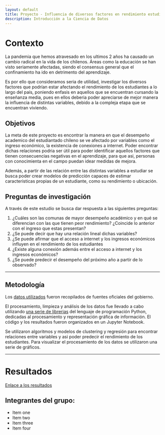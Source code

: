 ```yaml
---
layout: default
title: Proyecto - Influencia de diversos factores en rendimiento estudiantil
description: Introducción a la Ciencia de Datos
---
```


# Contexto

La pandemia que hemos atravesado en los ultimos 2 años ha causado un cambio radical en la vida de los chilenos. Áreas como la educación se han visto seriamente afectadas, siendo el consensus general que el confinamiento ha ido en detrimento del aprendizaje. 

Es por ello que consideramos seria de utilidad, investigar los diversos factores que podrían estar afectando el rendimiento de los estudiantes a lo largo del país, poniendo enfasis en aquellos que se encuentran cursando la enseñanza media, pues en ellos deberia poder apreciarse de mejor manera la influencia de distintas variables, debido a la compleja etapa que se encuentran viviendo.

## Objetivos

La meta de este proyecto es encontrar la manera en que el desempeño academico del estudiantado chileno se ve afectado por variables como el ingreso económico, la existencia de conexiones a internet. Poder encontrar dichas relaciones podria ser útil para poder identificar aquellos factores que tienen consecuencias negativas en el aprendizaje, para que asi, personas con conocimienta en el campo puedan idear medidas de mejora. 

Además, a partir de las relación entre las distintas variables a estudiar se busca poder crear modelos de predicción capaces de estimar caracteristicas propias de un estudiante, como su rendimiento o ubicación.

## Preguntas de investigación

A través de este estudio se busca dar respuesta a las siguientes preguntas:

1.  ¿Cuáles son las comunas de mayor desempeño académico y en qué se diferencian con las que tienen peor rendimiento? ¿Coincide lo anterior con el ingreso que estas presentan?
1.  ¿Se puede decir que hay una relación lineal dichas variables?
1.  ¿Se puede afirmar que el acceso a internet y los ingresos económicos influyen en el rendimiento de los estudiantes
1.  ¿Existe alguna conexión además entre el acceso a internet y los ingresos económicos?
1.  ¿Se puede predecir el desempeño del próximo año a partir de lo observado?

* * *

## Metodología

Los [datos utilizados](content/pages/datos_utilizados.md) fueron recopilados de fuentes oficiales del gobierno.

El procesamiento, limpieza y análisis de los datos fue llevado a cabo utilizando [una serie de librerias](content/pages/librerias.md) del lenguaje de programación Python, dedicadas al procesamiento y representación gráfica de información. El código y los resultados fueron organizados en un Jupyter Notebook.

Se utilizaron algoritmos y modelos de clustering y regresión para encontrar relaciones entre variables y asi poder predecir el rendimiento de los estudiantes. Para visualizar el procesamiento de los datos se utilizaron una serie de gráficos.

* * *

# Resultados

[Enlace a los resultados](content/pages/resultados.md)

## Integrantes del grupo:
*  Item one
*  Item two
*  Item three
*  Item four

